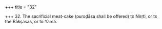 +++
title = "32"

+++
32. The sacrificial meat-cake (puroḍāsa shall be offered) to Nirṛti, or to the Rākṣasas, or to Yama.
